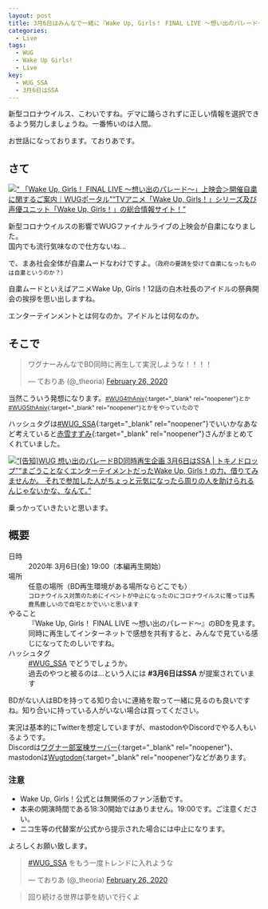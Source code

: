 ```yaml
---
layout: post
title: 3月6日はみんなで一緒に『Wake Up, Girls！ FINAL LIVE ～想い出のパレード～』を見よう
categories:
  - Live
tags:
  - WUG
  - Wake Up Girls!
  - Live
key:
  - WUG_SSA
  - 3月6日はSSA
---
```


新型コロナウイルス、こわいですね。デマに踊らされずに正しい情報を選択できるよう努力しましょうね。一番怖いのは人間。

お世話になっております。ておりあです。

## さて

<div class="embed-html-box"><p class="embed-html-box-inner"><a href="https://wug-portal.jp/news/detail.php?id=1081530" target="_blank" rel="noopener nofollow"><span class="embed-html-box_image"><img src="https://woinc.jp/img/cache/thumbnail-120x63.svg" style="background-image: url(https://wug-portal.jp/assets/img/ogp_180615.jpg);"></span><span class="embed-html-box_meta"><span class="embed-html-box_title"><q> 「Wake Up, Girls！ FINAL LIVE ～想い出のパレード～」上映会＞開催自粛に関するご案内｜WUGポータル</q></span><span class="embed-html-box_description"><q>TVアニメ「Wake Up, Girls！」シリーズ及び声優ユニット「Wake Up, Girls！」の総合情報サイト！</q></span></span></a></p></div>

新型コロナウイルスの影響でWUGファイナルライブの上映会が自粛になりました。  
国内でも流行気味なので仕方ないね…

で、まあ社会全体が自粛ムードなわけですよ。<small>（政府の要請を受けて自粛になったものは自粛というのか？）</small>

自粛ムードといえばアニメWake Up, Girls！12話の白木社長のアイドルの祭典開会の挨拶を思い出しますね。

エンターテインメントとは何なのか。アイドルとは何なのか。

## そこで

<blockquote class="twitter-tweet"><p lang="ja" dir="ltr">ワグナーみんなでBD同時に再生して実況しような！！！！</p>&mdash; ておりあ (@_theoria) <a href="https://twitter.com/_theoria/status/1232608187359973376?ref_src=twsrc%5Etfw">February 26, 2020</a></blockquote> <script async src="https://platform.twitter.com/widgets.js" charset="utf-8"></script> 

当然こういう発想になります。<small>[#WUG4thAniv](https://twitter.com/hashtag/WUG4thAniv){:target="_blank" rel="noopener"}とか[#WUG5thAniv](https://twitter.com/hashtag/WUG5thAniv){:target="_blank" rel="noopener"}とかをやっていたので</small>

ハッシュタグは[#WUG_SSA](https://twitter.com/hashtag/WUG_SSA){:target="_blank" rel="noopener"}でいいかなあなど考えていると[赤雪すずみ](https://twitter.com/ustes_ikes){:target="_blank" rel="noopener"}さんがまとめてくれていました。

<div class="embed-html-box"><p class="embed-html-box-inner"><a href="https://tokinodrop.tokyo/wug20200306/" target="_blank" rel="noopener nofollow"><span class="embed-html-box_image"><img src="https://woinc.jp/img/cache/thumbnail-120x63.svg" style="background-image: url(https://tokinodrop.tokyo/wp-content/uploads/2019/03/D1c4veYUYAEc_YQ.jpg);"></span><span class="embed-html-box_meta"><span class="embed-html-box_title"><q>[告知]WUG 想い出のパレードBD同時再生企画 3月6日はSSA | トキノドロップ</q></span><span class="embed-html-box_description"><q>まごうことなくエンターテイメントだったWake Up, Girls！の力、借りてみませんか。 それで参加した人がちょっと元気になったら周りの人を助けられるんじゃないかな、なんて。</q></span></span></a></p></div>

乗っかっていきたいと思います。

## 概要
<dl>
<dt>日時</dt>
<dd>2020年 3月6日(金) 19:00（本編再生開始）</dd>
<dt>場所</dt>
<dd>任意の場所（BD再生環境がある場所ならどこでも）<br />
<small>コロナウイルス対策のためにイベントが中止になったのにコロナウイルスに罹っては馬鹿馬鹿しいので自宅とかでいいと思います</small></dd>
<dt>やること</dt>
<dd>『Wake Up, Girls！ FINAL LIVE ～想い出のパレード～』のBDを見ます。同時に再生してインターネットで感想を共有すると、みんなで見ている感じになってたのしいですね。</dd>
<dt>ハッシュタグ</dt>
<dd><a href="https://twitter.com/hashtag/WUG_SSA" target="_blank" rel="noopener">#WUG_SSA</a> でどうでしょうか。<br />
過去のやつと被るのは…という人には <b>#3月6日はSSA</b> が提案されています</dd>
</dl>

BDがない人はBDを持ってる知り合いに連絡を取って一緒に見るのも良いですね。知り合いに持っている人がいない場合は買ってください。

実況は基本的にTwitterを想定していますが、mastodonやDiscordでやる人もいるようです。  
Discordは[ワグナー部室棟サーバー](https://discord.gg/GwSPget){:target="_blank" rel="noopener"}、mastodonは[Wugtodon](https://wug.fun){:target="_blank" rel="noopener"}などがあります。

### 注意
- Wake Up, Girls！公式とは無関係のファン活動です。
- 本来の開演時間である18:30開始ではありません。19:00です。ご注意ください。
- ニコ生等の代替案が公式から提示された場合には中止になります。

よろしくお願い致します。

<blockquote class="twitter-tweet"><p lang="ja" dir="ltr"><a href="https://twitter.com/hashtag/WUG_SSA?src=hash&amp;ref_src=twsrc%5Etfw">#WUG_SSA</a> をもう一度トレンドに入れような</p>&mdash; ておりあ (@_theoria) <a href="https://twitter.com/_theoria/status/1232642904553746432?ref_src=twsrc%5Etfw">February 26, 2020</a></blockquote> <script async src="https://platform.twitter.com/widgets.js" charset="utf-8"></script>

> 回り続ける世界は夢を紡いで行くよ
